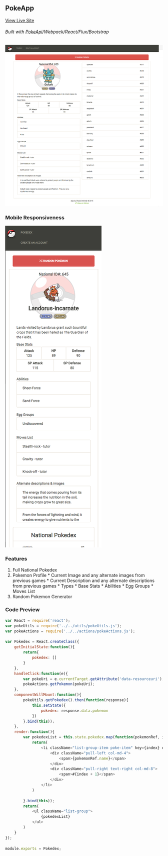 ## PokeApp 
[View Live Site](http://chasedeanda.github.io/PokeApp/public/index.html#/)
###### Built with [PokeApi](http://pokeapi.co/)/Webpack/React/Flux/Bootstrap
![](https://github.com/chasedeanda/PokeApp/blob/master/app/assets/images/Desktop-2.png)

### Mobile Responsiveness
![](https://github.com/chasedeanda/PokeApp/blob/master/app/assets/images/Mobile-View.png)

### Features
  1. Full National Pokedex
  2. Pokemon Profile
    * Current Image and any alternate images from previous games
    * Current Description and any alternate descriptions from previous games
    * Types
    * Base Stats
    * Abilities
    * Egg Groups
    * Moves List
  3. Random Pokemon Generator

### Code Preview
```javascript
var React = require('react');
var pokeUtils = require('../../utils/pokeUtils.js');
var pokeActions = require('../../actions/pokeActions.js');

var Pokedex = React.createClass({
	getInitialState:function(){
		return{
			pokedex: []
		}
	},
	handleClick:function(e){
		var pokeUri = e.currentTarget.getAttribute('data-resourceuri');
		pokeActions.getPokemon(pokeUri);
	},
	componentWillMount:function(){
		pokeUtils.getPokedex().then(function(response){
			this.setState({
				pokedex: response.data.pokemon
			})
		}.bind(this));
	},
	render:function(){
		var pokedexList = this.state.pokedex.map(function(pokemonRef, index){
			return(
				<li className="list-group-item poke-item" key={index} onClick={this.handleClick} data-resourceuri={pokemonRef.resource_uri}>
					<div className="pull-left col-md-4">
						<span>{pokemonRef.name}</span>
					</div>
					<div className="pull-right text-right col-md-8">
						<span>#{index + 1}</span>
					</div>
				</li>
			)
			
		}.bind(this));
		return(
			<ul className="list-group">
				{pokedexList}
			</ul>
		)
	}
});

module.exports = Pokedex;

